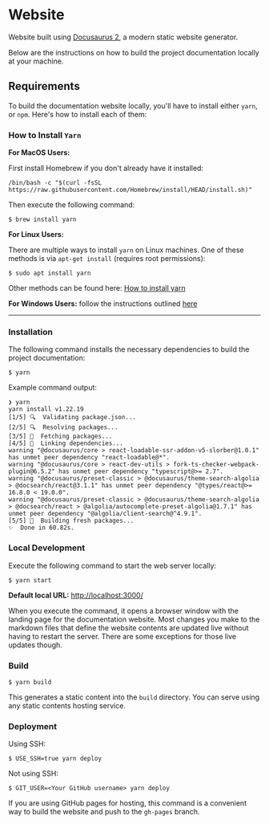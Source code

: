 # Website

Website built using [Docusaurus 2](https://docusaurus.io/),
a modern static website generator.

Below are the instructions on how to build the project documentation locally
at your machine.

## Requirements

To build the documentation website locally, you'll have to install either
`yarn`, or `npm`. Here's how to install each of them:

### How to Install `Yarn`

**For MacOS Users:**

First install Homebrew if you don't already have it installed:

    /bin/bash -c "$(curl -fsSL https://raw.githubusercontent.com/Homebrew/install/HEAD/install.sh)"

Then execute the following command:

    $ brew install yarn

**For Linux Users:**

There are multiple ways to install `yarn` on Linux machines. One of these methods
is via `apt-get install` (requires root permissions):

    $ sudo apt install yarn

Other methods can be found here: [How to install yarn](https://itslinuxfoss.com/yarn-command-not-found/#:~:text=The%20%E2%80%9Cyarn%20command%20not%20found%E2%80%9D%20error%20is%20invoked%20when%20the,sudo%20apt%20install%20cmdtest%E2%80%9D%20commands.)

**For Windows Users:** follow the instructions outlined [here](https://classic.yarnpkg.com/lang/en/docs/install/#mac-stable)

***

### Installation

The following command installs the necessary dependencies to build the project
documentation:

    $ yarn

Example command output:

```
❯ yarn
yarn install v1.22.19
[1/5] 🔍  Validating package.json...
[2/5] 🔍  Resolving packages...
[3/5] 🚚  Fetching packages...
[4/5] 🔗  Linking dependencies...
warning "@docusaurus/core > react-loadable-ssr-addon-v5-slorber@1.0.1" has unmet peer dependency "react-loadable@*".
warning "@docusaurus/core > react-dev-utils > fork-ts-checker-webpack-plugin@6.5.2" has unmet peer dependency "typescript@>= 2.7".
warning "@docusaurus/preset-classic > @docusaurus/theme-search-algolia > @docsearch/react@3.1.1" has unmet peer dependency "@types/react@>= 16.8.0 < 19.0.0".
warning "@docusaurus/preset-classic > @docusaurus/theme-search-algolia > @docsearch/react > @algolia/autocomplete-preset-algolia@1.7.1" has unmet peer dependency "@algolia/client-search@^4.9.1".
[5/5] 🔨  Building fresh packages...
✨  Done in 60.82s.

```

### Local Development

Execute the following command to start the web server locally:

    $ yarn start

**Default local URL:** <http://localhost:3000/>

When you execute the command, it opens a browser window with the landing page
for the documentation website. Most changes you make to the
markdown files that define the website contents are updated live
without having to restart the server. There are some exceptions for those
live updates though.

### Build

    $ yarn build

This generates a static content into the `build` directory.
You can serve using any static contents hosting service.

### Deployment

Using SSH:

    $ USE_SSH=true yarn deploy

Not using SSH:

    $ GIT_USER=<Your GitHub username> yarn deploy

If you are using GitHub pages for hosting, this command is a convenient way to build the website and push to the `gh-pages` branch.
